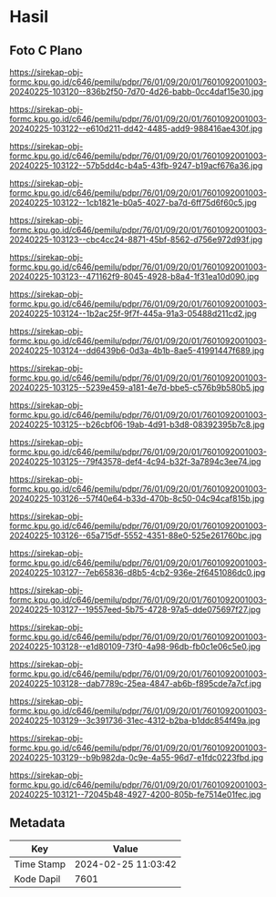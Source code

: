 # Hasil

## Foto C Plano

https://sirekap-obj-formc.kpu.go.id/c646/pemilu/pdpr/76/01/09/20/01/7601092001003-20240225-103120--836b2f50-7d70-4d26-babb-0cc4daf15e30.jpg

https://sirekap-obj-formc.kpu.go.id/c646/pemilu/pdpr/76/01/09/20/01/7601092001003-20240225-103122--e610d211-dd42-4485-add9-988416ae430f.jpg

https://sirekap-obj-formc.kpu.go.id/c646/pemilu/pdpr/76/01/09/20/01/7601092001003-20240225-103122--57b5dd4c-b4a5-43fb-9247-b19acf676a36.jpg

https://sirekap-obj-formc.kpu.go.id/c646/pemilu/pdpr/76/01/09/20/01/7601092001003-20240225-103122--1cb1821e-b0a5-4027-ba7d-6ff75d6f60c5.jpg

https://sirekap-obj-formc.kpu.go.id/c646/pemilu/pdpr/76/01/09/20/01/7601092001003-20240225-103123--cbc4cc24-8871-45bf-8562-d756e972d93f.jpg

https://sirekap-obj-formc.kpu.go.id/c646/pemilu/pdpr/76/01/09/20/01/7601092001003-20240225-103123--471162f9-8045-4928-b8a4-1f31ea10d090.jpg

https://sirekap-obj-formc.kpu.go.id/c646/pemilu/pdpr/76/01/09/20/01/7601092001003-20240225-103124--1b2ac25f-9f7f-445a-91a3-05488d211cd2.jpg

https://sirekap-obj-formc.kpu.go.id/c646/pemilu/pdpr/76/01/09/20/01/7601092001003-20240225-103124--dd6439b6-0d3a-4b1b-8ae5-41991447f689.jpg

https://sirekap-obj-formc.kpu.go.id/c646/pemilu/pdpr/76/01/09/20/01/7601092001003-20240225-103125--5239e459-a181-4e7d-bbe5-c576b9b580b5.jpg

https://sirekap-obj-formc.kpu.go.id/c646/pemilu/pdpr/76/01/09/20/01/7601092001003-20240225-103125--b26cbf06-19ab-4d91-b3d8-08392395b7c8.jpg

https://sirekap-obj-formc.kpu.go.id/c646/pemilu/pdpr/76/01/09/20/01/7601092001003-20240225-103125--79f43578-def4-4c94-b32f-3a7894c3ee74.jpg

https://sirekap-obj-formc.kpu.go.id/c646/pemilu/pdpr/76/01/09/20/01/7601092001003-20240225-103126--57f40e64-b33d-470b-8c50-04c94caf815b.jpg

https://sirekap-obj-formc.kpu.go.id/c646/pemilu/pdpr/76/01/09/20/01/7601092001003-20240225-103126--65a715df-5552-4351-88e0-525e261760bc.jpg

https://sirekap-obj-formc.kpu.go.id/c646/pemilu/pdpr/76/01/09/20/01/7601092001003-20240225-103127--7eb65836-d8b5-4cb2-936e-2f6451086dc0.jpg

https://sirekap-obj-formc.kpu.go.id/c646/pemilu/pdpr/76/01/09/20/01/7601092001003-20240225-103127--19557eed-5b75-4728-97a5-dde075697f27.jpg

https://sirekap-obj-formc.kpu.go.id/c646/pemilu/pdpr/76/01/09/20/01/7601092001003-20240225-103128--e1d80109-73f0-4a98-96db-fb0c1e06c5e0.jpg

https://sirekap-obj-formc.kpu.go.id/c646/pemilu/pdpr/76/01/09/20/01/7601092001003-20240225-103128--dab7789c-25ea-4847-ab6b-f895cde7a7cf.jpg

https://sirekap-obj-formc.kpu.go.id/c646/pemilu/pdpr/76/01/09/20/01/7601092001003-20240225-103129--3c391736-31ec-4312-b2ba-b1ddc854f49a.jpg

https://sirekap-obj-formc.kpu.go.id/c646/pemilu/pdpr/76/01/09/20/01/7601092001003-20240225-103129--b9b982da-0c9e-4a55-96d7-e1fdc0223fbd.jpg

https://sirekap-obj-formc.kpu.go.id/c646/pemilu/pdpr/76/01/09/20/01/7601092001003-20240225-103121--72045b48-4927-4200-805b-fe7514e01fec.jpg


## Metadata

| Key        | Value               |
| ---------- | ------------------- |
| Time Stamp | 2024-02-25 11:03:42 |
| Kode Dapil | 7601                |



